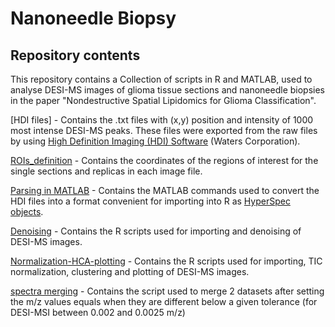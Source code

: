 # Nanoneedle Biopsy

## Repository contents
This repository contains a Collection of scripts in R and MATLAB, used to analyse DESI-MS images of glioma tissue sections and nanoneedle biopsies in the paper "Nondestructive Spatial Lipidomics for Glioma Classification".

[HDI files] - Contains the .txt files with (x,y) position and intensity of 1000 most intense DESI-MS peaks. 
              These files were exported from the raw files by using [High Definition Imaging (HDI) Software](https://www.waters.com/waters/en_US/High-Definition-Imaging-%28HDI%29-Software/nav.htm?cid=134833914&locale=en_US) (Waters Corporation).

[ROIs_definition](.\ROIs_definition.xlsx) - Contains the coordinates of the regions of interest for the single sections and replicas in each image file.

[Parsing in MATLAB](.\MATLABparse.txt) - Contains the MATLAB commands used to convert the HDI files into a format convenient for importing into R as [HyperSpec objects](https://github.com/r-hyperspec/hyperSpec).

[Denoising](.\DESI-denoising.R) - Contains the R scripts used for importing and denoising of DESI-MS images.

[Normalization-HCA-plotting](.\DESI-normalization-HCA-potting.R) - Contains the R scripts used for importing, TIC normalization, clustering and plotting of DESI-MS images.

[spectra merging](.\DESIspectra_merging.R) - Contains the script used to merge 2 datasets after setting the m/z values equals when they are different below a given tolerance (for DESI-MSI between 0.002 and 0.0025 m/z)







